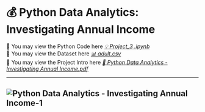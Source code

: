 # 💰 Python Data Analytics: Investigating Annual Income

👀 You may view the Python Code here [_💡 Project_3 .ipynb_](https://github.com/abertpaat28/Python-Data-Analytics-Investigating-Annual-Income/blob/main/Project_3%20.ipynb)  
👀 You may view the Dataset here [_📊 adult.csv_](https://github.com/abertpaat28/Python-Data-Analytics-Investigating-Annual-Income/blob/main/adult.csv)  
👀 You may view the Project Intro here [_📔 Python Data Analytics - Investigating Annual Income.pdf_](https://github.com/abertpaat28/Python-Data-Analytics-Investigating-Annual-Income/blob/main/Python%20Data%20Analytics%20-%20Investigating%20Annual%20Income.pdf)

---
![Python Data Analytics - Investigating Annual Income-1](https://github.com/abertpaat28/Python-Data-Analytics-Investigating-Annual-Income/assets/172190865/07967af1-9d9f-45f5-878f-33a30c47baac)
---


